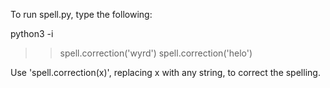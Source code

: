 To run spell.py, type the following:

python3 -i
>> spell.correction('wyrd')
>> spell.correction('helo')


Use 'spell.correction(x)', replacing x with any string, to correct the spelling.
